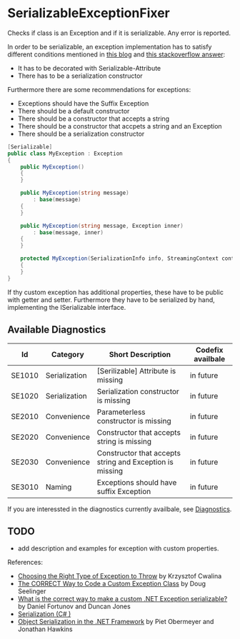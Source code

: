 # SerializableExceptionFixer
Checks if class is an Exception and if it is serializable. Any error is reported.

In order to be serializable, an exception implementation has to satisfy different conditions mentioned in [this blog](https://blogs.msdn.microsoft.com/agileer/2013/05/17/the-correct-way-to-code-a-custom-exception-class/) and [this stackoverflow answer](https://stackoverflow.com/a/100369):

* It has to be decorated with Serializable-Attribute
* There has to be a serialization constructor

Furthermore there are some recommendations for exceptions:

* Exceptions should have the Suffix Exception
* There should be a default constructor
* There should be a constructor that accepts a string
* There should be a constructor that accpets a string and an Exception       
* There should be a serialization constructor                                           

```csharp
[Serializable]
public class MyException : Exception
{
    public MyException()
    {
    }

    public MyException(string message)
        : base(message)
    {
    }

    public MyException(string message, Exception inner)
        : base(message, inner)
    {
    }

    protected MyException(SerializationInfo info, StreamingContext context) : base(info, context)
    {
    }
}
```

If thy custom exception has additional properties, these have to be public with getter and setter. Furthermore they have to be serialized by hand, implementing the ISerializable interface.

## Available Diagnostics

Id | Category | Short Description | Codefix availbale
---|----------|-------------------|------------------
SE1010| Serialization | [Serilizable] Attribute is missing | in future
SE1020| Serialization | Serialization constructor is missing | in future
SE2010| Convenience | Parameterless constructor is missing | in future
SE2020| Convenience | Constructor that accepts string is missing | in future
SE2030| Convenience | Constructor that accepts string and Exception is missing | in future| Serialization
SE3010| Naming | Exceptions should have suffix Exception | in future

If you are interessted in the diagnostics currently availbale, see [Diagnostics](Diagnostics.md).

## TODO 
* add description and examples for exception with custom properties.


References:
* [Choosing the Right Type of Exception to Throw](https://blogs.msdn.microsoft.com/kcwalina/2006/07/05/choosing-the-right-type-of-exception-to-throw/) by Krzysztof Cwalina
* [The CORRECT Way to Code a Custom Exception Class](https://blogs.msdn.microsoft.com/agileer/2013/05/17/the-correct-way-to-code-a-custom-exception-class/) by Doug Seelinger
* [What is the correct way to make a custom .NET Exception serializable?
](https://stackoverflow.com/a/100369) by Daniel Fortunov and Duncan Jones
* [Serialization (C# )](https://docs.microsoft.com/en-us/dotnet/csharp/programming-guide/concepts/serialization/)
* [Object Serialization in the .NET Framework](https://msdn.microsoft.com/en-us/library/ms973893.aspx) by Piet Obermeyer and Jonathan Hawkins
